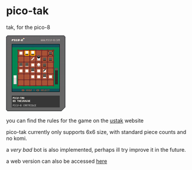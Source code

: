 # pico-tak
tak, for the pico-8

![pico-tak cartrige](https://github.com/The1Rogue/pico-tak/blob/main/pico-tak.p8.png)


you can find the rules for the game on the [ustak](https://ustak.org/play-beautiful-game-tak/) website

pico-tak currently only supports 6x6 size, with standard piece counts and no komi.

a *very bad* bot is also implemented, perhaps ill try improve it in the future.

a web version can also be accessed [here](https://the1rogue.github.io/pico-tak/)

